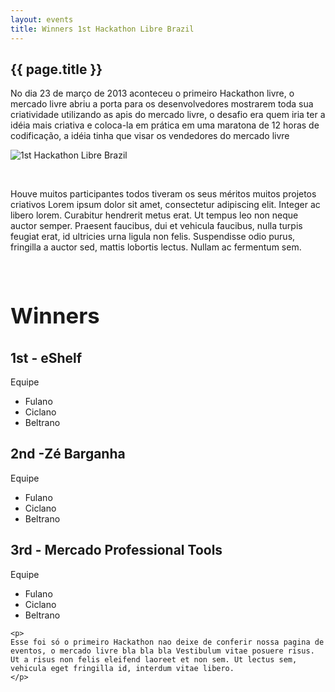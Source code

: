 ```yaml
---
layout: events
title: Winners 1st Hackathon Libre Brazil
---
```


<section class="main main-content"><h1>{{ page.title }}</h1></section>
<div class="ch-g1">
   <div class="ch-g2-3">
       <div class="ch-leftcolumn">
            <p>
            No dia 23 de março de 2013 aconteceu o primeiro Hackathon livre, o mercado livre abriu a porta para os desenvolvedores mostrarem toda sua criatividade utilizando as apis do mercado livre, o desafio era quem iria ter a idéia mais criativa e coloca-la em prática em uma maratona de 12 horas de codificação, a idéia tinha que visar os vendedores do mercado livre
            </p>
       </div>
   </div>
   <div class="ch-g1-3">
       <div class="ch-rightcolumn">
           <img src="../images/hackathon_branco.jpg" alt="1st Hackathon Libre Brazil" title="1st Hackathon Libre Brazil">
       </div>
   </div>
</div>
<p>&nbsp;</p>
<div class="ch-g1">
   <p>
    Houve muitos participantes todos tiveram os seus méritos muitos projetos criativos Lorem ipsum dolor sit amet, consectetur adipiscing elit. Integer ac libero lorem. Curabitur hendrerit metus erat. Ut tempus leo non neque auctor semper. Praesent faucibus, dui et vehicula faucibus, nulla turpis feugiat erat, id ultricies urna ligula non felis. Suspendisse odio purus, fringilla a auctor sed, mattis lobortis lectus. Nullam ac fermentum sem.
    </p>
    <p>&nbsp;</p>
    <p>
        <h3 style="font-size: 26pt">Winners</h3>
    </p>
<div class="ch-g1">
   <div class="ch-g1-3">
       <div class="ch-leftcolumn">
            <h2>1st - eShelf</h2>
            Equipe
            <ul class="ch-list">
                <li>Fulano</li>
                <li>Ciclano</li>
                <li>Beltrano</li>
            </ul>
        </div>
   </div>
   <div class="ch-g1-3">
       <div class="ch-centercolumn">
            <h2>2nd -Zé Barganha</h2>
            Equipe
            <ul class="ch-list">
                <li>Fulano</li>
                <li>Ciclano</li>
                <li>Beltrano</li>
            </ul>
       </div>
   </div>
   <div class="ch-g1-3">
       <div class="ch-rightcolumn">
           <h2>3rd - Mercado Professional Tools</h2>
            Equipe
            <ul class="ch-list">
                <li>Fulano</li>
                <li>Ciclano</li>
                <li>Beltrano</li>
            </ul>
       </div>
   </div>
</div>


    <p>
    Esse foi só o primeiro Hackathon nao deixe de conferir nossa pagina de eventos, o mercado livre bla bla bla Vestibulum vitae posuere risus. Ut a risus non felis eleifend laoreet et non sem. Ut lectus sem, vehicula eget fringilla id, interdum vitae libero.
    </p>
</div>

